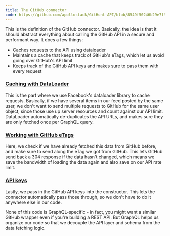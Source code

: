 ```yaml
---
title: The GitHub connector
code: https://github.com/apollostack/GitHunt-API/blob/8549f50246b29e7f999a96ec15406c0a82713321/api/github/connector.js
---
```


This is the definition of the GitHub connector. Basically, the idea is that it should abstract everything about calling the GitHub API in a secure and performant way. It does a few things:

  * Caches requests to the API using dataloader
  * Maintains a cache that keeps track of GitHub's eTags, which let us avoid going over GitHub's API limit
  * Keeps track of the GitHub API keys and makes sure to pass them with every request

<a href="https://github.com/apollostack/GitHunt-API/blob/8549f50246b29e7f999a96ec15406c0a82713321/api/github/connector.js#L20-L26" id="dataloader"><h3>Caching with DataLoader</h3></a>

This is the part where we use Facebook's dataloader library to cache requests. Basically, if we have several items in our feed posted by the same user, we don't want to send multiple requests to GitHub for the same user object, since those use up server resources and count against our API limit. DataLoader automatically de-duplicates the API URLs, and makes sure they are only fetched once per GraphQL query.

<a href="https://github.com/apollostack/GitHunt-API/blob/8549f50246b29e7f999a96ec15406c0a82713321/api/github/connector.js#L45-L49" id="etags"><h3>Working with GitHub eTags</h3></a>

Here, we check if we have already fetched this data from GitHub before, and make sure to send along the eTag we got from GitHub. This lets GitHub send back a 304 response if the data hasn't changed, which means we save the bandwidth of loading the data again and also save on our API rate limit.

<a href="https://github.com/apollostack/GitHunt-API/blob/8549f50246b29e7f999a96ec15406c0a82713321/api/github/connector.js#L10-L12" id="api-keys"><h3>API keys</h3></a>

Lastly, we pass in the GitHub API keys into the constructor. This lets the connector automatically pass those through, so we don't have to do it anywhere else in our code.

None of this code is GraphQL-specific - in fact, you might want a similar GitHub wrapper even if you're building a REST API. But GraphQL helps us organize our code so that we decouple the API layer and schema from the data fetching logic.
